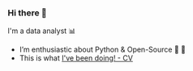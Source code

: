 ### Hi there 👋

I'm a data analyst :bar_chart:

- I’m enthusiastic about Python & Open-Source :snake: :panda_face:
- This is what [I've been doing! - CV](https://github.com/ritavigoncalves/ritavigoncalves#:~:text=Rita%20Goncalves%20Data%202022%20CV.pdf)

<!--
**ritavigoncalves/ritavigoncalves** is a ✨ _special_ ✨ repository because its `README.md` (this file) appears on your GitHub profile.

Here are some ideas to get you started:

- 🔭 I’m currently working on ...
- 🌱 I’m currently learning ...
- 👯 I’m looking to collaborate on ...
- 🤔 I’m looking for help with ...
- 💬 Ask me about ...
- 📫 How to reach me: ...
- 😄 Pronouns: ...
- ⚡ Fun fact: ...
-->


